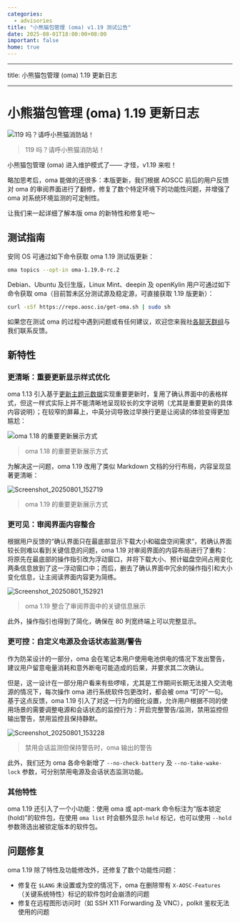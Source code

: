 ```yaml
---
categories:
  - advisories
title: "小熊猫包管理 (oma) v1.19 测试公告"
date: 2025-08-01T18:00:00+08:00
important: false
home: true
---
```


---
title: 小熊猫包管理 (oma) 1.19 更新日志

---

# 小熊猫包管理 (oma) 1.19 更新日志

![119 吗？请呼小熊猫消防站！](/assets/news/oma-1.19.webp)
> 119 吗？请呼小熊猫消防站！

小熊猫包管理 (oma) 进入维护模式了—— 才怪，v1.19 来啦！

略加思考后，oma 能做的还很多：本版更新，我们根据 AOSCC 前后的用户反馈对 oma 的审阅界面进行了翻修，修复了数个特定环境下的功能性问题，并增强了 oma 对系统环境监测的可定制性。

让我们来一起详细了解本版 oma 的新特性和修复吧～

## 测试指南

安同 OS 可通过如下命令获取 oma 1.19 测试版更新：

```bash 
oma topics --opt-in oma-1.19.0-rc.2
```

Debian、Ubuntu 及衍生版，Linux Mint、deepin 及 openKylin 用户可通过如下命令获取 oma（目前暂未区分测试源及稳定源，可直接获取 1.19 版更新）：

```bash 
curl -sSf https://repo.aosc.io/get-oma.sh | sudo sh
```

如果您在测试 oma 的过程中遇到问题或有任何建议，欢迎您来我社[各聊天群组](https://aosc.io/contact)与我们联系反馈。

## 新特性

### 更清晰：重要更新显示样式优化

oma 1.13 引入基于[更新主题元数据](https://wiki.aosc.io/zh/developer/packaging/topic-update-manifest/)实现重要更新时，复用了确认界面中的表格样式，但这一样式实际上并不能清晰地呈现较长的文字说明（尤其是重要更新的具体内容说明）；在较窄的屏幕上，中英分词导致过早换行更是让阅读的体验变得更加尴尬：

![oma 1.18 的重要更新展示方式](/assets/news/oma-1.19-old-tum.webp)
> oma 1.18 的重要更新展示方式

为解决这一问题，oma 1.19 改用了类似 Markdown 文档的分行布局，内容呈现显著更清晰：

![Screenshot_20250801_152719](/assets/news/oma-1.19-new-tum.webp)
> oma 1.19 的重要更新展示方式

### 更可见：审阅界面内容整合

根据用户反馈的“确认界面只在最底部显示下载大小和磁盘空间需求”，若确认界面较长则难以看到关键信息的问题，oma 1.19 对审阅界面的内容布局进行了重构：将原先在最底部的操作指引改为浮动窗口，并将下载大小、预计磁盘空间占用变化两条信息放到了这一浮动窗口中；而后，删去了确认界面中冗余的操作指引和大小变化信息，让主阅读界面内容更为简练。

![Screenshot_20250801_152921](/assets/news/oma-1.19-tui-review.webp)
> oma 1.19 整合了审阅界面中的关键信息展示

此外，操作指引也得到了简化，确保在 80 列宽终端上可以完整显示。

### 更可控：自定义电源及会话状态监测/警告

作为防呆设计的一部分，oma 会在笔记本用户使用电池供电的情况下发出警告，建议用户留意电量消耗和意外断电可能造成的后果，并要求其二次确认。

但是，这一设计在一部分用户看来有些啰嗦，尤其是工作期间长期无法接入交流电源的情况下，每次操作 oma 进行系统软件包更改时，都会被 oma “叮咛”一句。基于这点反馈，oma 1.19 引入了对这一行为的细化设置，允许用户根据不同的使用场景的需要调整电源和会话状态的监控行为：开启完整警告/监测，禁用监控但输出警告，禁用监控且保持静默。

![Screenshot_20250801_153228](/assets/news/oma-1.19-wake-lock-warning.webp)
> 禁用会话监测但保持警告时，oma 输出的警告

此外，我们还为 oma 各命令新增了 `--no-check-battery` 及 `--no-take-wake-lock` 参数，可分别禁用电源及会话状态监测功能。

### 其他特性

oma 1.19 还引入了一个小功能：使用 oma 或 apt-mark 命令标注为“版本锁定 (hold)”的软件包，在使用 `oma list` 时会额外显示 `held` 标记，也可以使用 `--hold` 参数筛选出被锁定版本的软件包。

## 问题修复

oma 1.19 除了特性及功能修改外，还修复了数个功能性问题：

- 修复在 `$LANG` 未设置或为空的情况下，oma 在删除带有 `X-AOSC-Features`（关键系统特性）标记的软件包时会崩溃的问题
- 修复在远程图形访问时（如 SSH X11 Forwarding 及 VNC），polkit 鉴权无法使用的问题